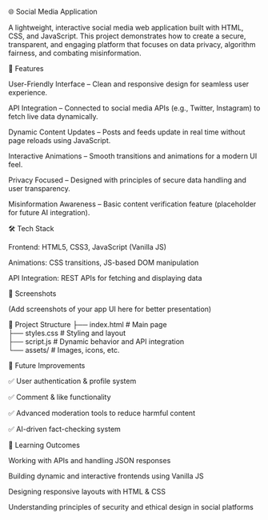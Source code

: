 🌐 Social Media Application

A lightweight, interactive social media web application built with HTML, CSS, and JavaScript.
This project demonstrates how to create a secure, transparent, and engaging platform that focuses on data privacy, algorithm fairness, and combating misinformation.

🚀 Features

User-Friendly Interface – Clean and responsive design for seamless user experience.

API Integration – Connected to social media APIs (e.g., Twitter, Instagram) to fetch live data dynamically.

Dynamic Content Updates – Posts and feeds update in real time without page reloads using JavaScript.

Interactive Animations – Smooth transitions and animations for a modern UI feel.

Privacy Focused – Designed with principles of secure data handling and user transparency.

Misinformation Awareness – Basic content verification feature (placeholder for future AI integration).

🛠 Tech Stack

Frontend: HTML5, CSS3, JavaScript (Vanilla JS)

Animations: CSS transitions, JS-based DOM manipulation

API Integration: REST APIs for fetching and displaying data

📸 Screenshots

(Add screenshots of your app UI here for better presentation)

📂 Project Structure
├── index.html         # Main page  
├── styles.css         # Styling and layout  
├── script.js          # Dynamic behavior and API integration  
└── assets/            # Images, icons, etc.

🎯 Future Improvements

✅ User authentication & profile system

✅ Comment & like functionality

✅ Advanced moderation tools to reduce harmful content

✅ AI-driven fact-checking system

📖 Learning Outcomes

Working with APIs and handling JSON responses

Building dynamic and interactive frontends using Vanilla JS

Designing responsive layouts with HTML & CSS

Understanding principles of security and ethical design in social platforms
